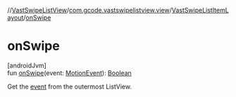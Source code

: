//[VastSwipeListView](../../../index.md)/[com.gcode.vastswipelistview.view](../index.md)/[VastSwipeListItemLayout](index.md)/[onSwipe](on-swipe.md)

# onSwipe

[androidJvm]\
fun [onSwipe](on-swipe.md)(event: [MotionEvent](https://developer.android.com/reference/kotlin/android/view/MotionEvent.html)): [Boolean](https://kotlinlang.org/api/latest/jvm/stdlib/kotlin/-boolean/index.html)

Get the [event](on-swipe.md) from the outermost ListView.
